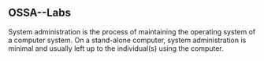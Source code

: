 ## OSSA--Labs

System administration is the process of maintaining the operating system of a computer system. 
On a stand-alone computer, system administration is minimal and usually left up to the individual(s) using the computer.  
